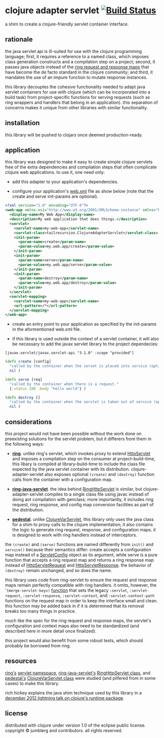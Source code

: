 # clojure adapter servlet [![Build Status][1]][2]
a shim to create a clojure-friendly servlet container interface.

## rationale
the java servlet api is ill-suited for use with the clojure programming language; first, it requires a reference to a named class, which imposes class generation constructs and a compilation step on a project; second, it passes java objects instead of the [ring request and response maps][1] that have become the de facto standard in the clojure community; and third, it mandates the use of an impure function to mutate response instances.

this library decouples the cohesive functionality needed to adapt java servlet containers for use with clojure (which can be incorporated into a build task) from project-specific functions for serving requests (such as ring wrappers and handlers that belong in an application).  this separation of concerns makes it unique from other libraries with similar functionality.

## installation
this library will be pushed to clojars once deemed production-ready.

<!-- [![latest version][4]][5] -->

## application
this library was designed to make it easy to create simple clojure servlets free of the extra dependencies and compilation steps that often complicate clojure web applications.  to use it, one need only:

* add this adapter to your application's dependencies.

* configure your application's [web.xml][6] file as show below (note that the create and serve init-params are optional).

```xml
<?xml version="1.0" encoding="UTF-8"?>
<web-app xmlns:xsi="http://www.w3.org/2001/XMLSchema-instance" xmlns="http://java.sun.com/xml/ns/javaee" metadata-complete="true" version="3.0" xsi:schemaLocation="http://java.sun.com/xml/ns/javaee http://java.sun.com/xml/ns/javaee/web-app_3_0.xsd">
  <display-name>My Web App</display-name>
  <description>My web application that does things.</description>
  <servlet>
    <servlet-name>my-web-app</servlet-name>
    <servlet-class>tailrecursion.ClojureAdapterServlet</servlet-class>
    <init-param>
      <param-name>create</param-name>
      <param-value>my.web.app/create</param-value>
    </init-param>
    <init-param>
      <param-name>serve</param-name>
      <param-value>my.web.app/serve</param-value>
    </init-param>
    <init-param>
      <param-name>destroy</param-name>
      <param-value>my.web.app/destroy</param-value>
    </init-param>
  </servlet>
  <servlet-mapping>
    <servlet-name>my-web-app</servlet-name>
    <url-pattern>/*</url-pattern>
  </servlet-mapping>
</web-app>
```
* create an entry point to your application as specified by the init-params in the aformentioned web.xml file.

* if this library is used outside the context of a servlet container, it will also be necessary to add the javax servlet library to the project dependecies:

```edn
[javax.servlet/javax.servlet-api "3.1.0" :scope "provided"]
```

```clojure
(defn create [config]
  "called by the container when the servet is placed into service (optional)."
  nil )

(defn serve [req]
  "called by the container when there is a request."
  {:status 200 :body "hello world"} )

(defn destroy []
  "called by the container when the servlet is taken out of service (optional)."
  nil )
```

## considerations
this project would not have been possible without the work done on preexisting solutions for the servlet problem, but it differers from them in the following ways:

* [__ring__][7].  unlike ring's servlet, which invokes proxy to extend [HttpServlet][8] and imposes a compilation step on the consumer at project-build-time, this libary is compiled at library-build-time to include the class file expected by the java servlet container with its distribution.  clojure-adapter-servlet also exposes optional `(create)` and `(destroy)` function calls from the container with a configuration map.

* [__ring-java-servlet__][9]. the idea behind [RingHttpServlet][10] is similar, but clojure-adapter-servlet compiles to a single class file using javac instead of doing aot compilation with genclass; more importantly, it includes ring request, ring response, and config map conversion facilities as part of the distribution.

* [__pedestal__][11].  unlike [ClojureVarServlet][12], this library only uses the java class for a shim to proxy calls to the clojure implementation; it also contains the logic to generate ring request, response, and configuration maps.  it is designed to work with ring handlers instead of interceptors.


the `(create)` and `(serve)` functions are named differently from `init()` and `service()` because their semantics differ: create accepts a configuration map instead of a [ServletConfig][13] object as its argument, while serve is a pure function that accepts a ring request map and returns a ring response map instead of [HttpServletRequest][14] and [HttpServletResponse][15].  the behavior of `(destroy)` remain unchanged, and so does the name.

this library uses code from ring-servlet to ensure the request and response maps remain perfectly compatible with ring handlers.  it omits, however, the '`(merge-servlet-keys)` [function][16] that sets the legacy `:servlet`, `:servlet-request`, `:servlet-response`, `:servlet-context`, and `:servlet-context-path` functions on the request map in order to keep the interface small and clean.  this function may be added back in if it is determined that its removal breaks too many things in practice.

much like the spec for the ring request and response maps, the servlet's configuration and context maps also need to be standardized (and described here in more detail once finalized).

this project would also benefit from some robust tests, which should probably be borrowed from ring.

## resources
[ring's][7] [servlet namespace][8], [ring-java-servlet's][9] [RingHttpServlet class][10], and [pedestal's][11] [ClojureVarServlet class][12] were studied (and pilfered from in some cases) to make this library.

rich hickey explains the java shim technique used by this library in a [december 2012 lightning talk on clojure's runtime package][17].

## license
distributed with clojure under version 1.0 of the eclipse public license.  copyright © jumblerg and contributors.  all rights reserved.

[1]: https://travis-ci.org/tailrecursion/clojure-adapter-servlet.png?branch=master
[2]: https://travis-ci.org/tailrecursion/clojure-adapter-servlet
[3]: https://github.com/mmcgrana/ring/blob/master/SPEC
[4]: https://clojars.org/tailrecursion/clojure-adapter-servlet/latest-version.svg?bustcache=1.0.1-1
[5]: https://clojars.org/tailrecursion/clojure-adapter-servlet
[6]: http://docs.oracle.com/cd/E13222_01/wls/docs92/webapp/configureservlet.html
[7]: https://github.com/ring-clojure/ring/
[8]: https://github.com/ring-clojure/ring/blob/master/ring-servlet/src/ring/util/servlet.clj
[9]: https://github.com/laurentpetit/ring-java-servlet
[10]: https://github.com/laurentpetit/ring-java-servlet/blob/master/src/org/lpetit/ring/servlet/RingHttpServlet.clj
[11]: https://github.com/pedestal/pedestal/
[12]: https://github.com/pedestal/pedestal/blob/master/service/java/io/pedestal/servlet/ClojureVarServlet.java
[13]: http://docs.oracle.com/javaee/7/api/javax/servlet/ServletConfig.html
[14]: http://docs.oracle.com/javaee/7/api/javax/servlet/http/HttpServletRequest.html
[15]: http://docs.oracle.com/javaee/7/api/javax/servlet/http/HttpServletResponse.html
[16]: https://github.com/ring-clojure/ring/blob/master/ring-servlet/src/ring/util/servlet.clj#L51
[17]: https://skillsmatter.com/skillscasts/3864-impromptu-rich-hickey-lightning-talk
